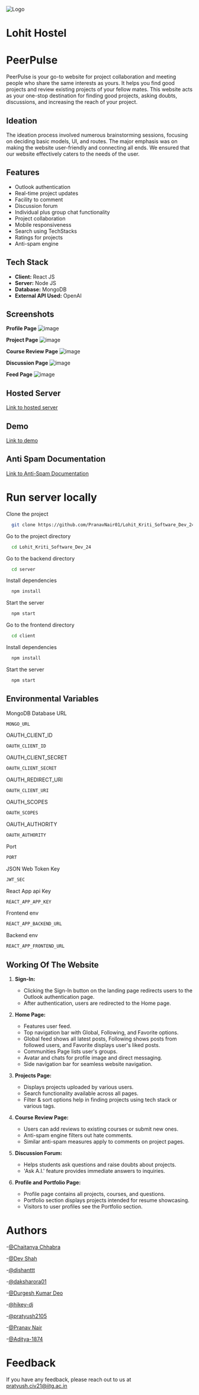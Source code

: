 ![Logo](https://i.postimg.cc/bJB8sym9/Group-14.png)
# Lohit Hostel 

 # PeerPulse

PeerPulse is your go-to website for project collaboration and meeting people who share the same interests as yours. It helps you find good projects and review existing projects of your fellow mates. This website acts as your one-stop destination for finding good projects, asking doubts, discussions, and increasing the reach of your project.

## Ideation

The ideation process involved numerous brainstorming sessions, focusing on deciding basic models, UI, and routes. The major emphasis was on making the website user-friendly and connecting all ends. We ensured that our website effectively caters to the needs of the user.

## Features

- Outlook authentication
- Real-time project updates
- Facility to comment
- Discussion forum
- Individual plus group chat functionality
- Project collaboration
- Mobile responsiveness
- Search using TechStacks
- Ratings for projects
- Anti-spam engine

## Tech Stack

- **Client:** React JS
- **Server:** Node JS
- **Database:** MongoDB
- **External API Used:** OpenAI

## Screenshots

**Profile Page**
![image](https://i.postimg.cc/PfV9sV7Y/Profile-page-final-1.png)

**Project Page**
![image](https://i.postimg.cc/zXVc7w07/Project.png)

**Course Review Page**
![image](https://i.postimg.cc/tgxbcQkr/Course.png)

**Discussion Page**
![image](https://i.postimg.cc/gJjJjBH8/Question-Feed-Final.png)

**Feed Page**
![image](https://i.postimg.cc/x1N3Jttr/Home.png)

## Hosted Server

[Link to hosted server](https://peerpulseweb.onrender.com/)

## Demo

[Link to demo](https://drive.google.com/file/d/1HPPAkJlU6Y7OihS5hAHQkJQtbP8uGaPr/view?usp=sharing)

## Anti Spam Documentation
[Link to Anti-Spam Documentation](https://colab.research.google.com/drive/1uDF2m61HGz_r7ooxiYkhZykL-mBpNMtG?usp=sharing)


# Run server locally

Clone the project

```bash
  git clone https://github.com/PranavNair01/Lohit_Kriti_Software_Dev_24
```

Go to the project directory

```bash
  cd Lohit_Kriti_Software_Dev_24
```

Go to the backend directory

```bash
  cd server
```

Install dependencies

```bash
  npm install
```

Start the server

```bash
  npm start
```

Go to the frontend directory

```bash
  cd client
```

Install dependencies

```bash
  npm install
```

Start the server

```bash
  npm start
```

## Environmental Variables
MongoDB Database URL 
```bash
MONGO_URL
```

OAUTH_CLIENT_ID
```bash
OAUTH_CLIENT_ID
```

OAUTH_CLIENT_SECRET
```bash
OAUTH_CLIENT_SECRET
```

OAUTH_REDIRECT_URI
```bash
OAUTH_CLIENT_URI
```

OAUTH_SCOPES
```bash
OAUTH_SCOPES
```

OAUTH_AUTHORITY
```bash
OAUTH_AUTHORITY
```

Port
```bash
PORT
```

JSON Web Token Key
```bash
JWT_SEC
```
React App api Key
```bash
REACT_APP_APP_KEY
```

Frontend env
```bash
REACT_APP_BACKEND_URL
```
Backend env
```bash
REACT_APP_FRONTEND_URL
```


## Working Of The Website

1. **Sign-In:**
   - Clicking the Sign-In button on the landing page redirects users to the Outlook authentication page.
   - After authentication, users are redirected to the Home page.

2. **Home Page:**
   - Features user feed.
   - Top navigation bar with Global, Following, and Favorite options.
   - Global feed shows all latest posts, Following shows posts from followed users, and Favorite displays user's liked posts.
   - Communities Page lists user's groups.
   - Avatar and chats for profile image and direct messaging.
   - Side navigation bar for seamless website navigation.

3. **Projects Page:**
   - Displays projects uploaded by various users.
   - Search functionality available across all pages.
   - Filter & sort options help in finding projects using tech stack or various tags.

4. **Course Review Page:**
   - Users can add reviews to existing courses or submit new ones.
   - Anti-spam engine filters out hate comments.
   - Similar anti-spam measures apply to comments on project pages.

5. **Discussion Forum:**
   - Helps students ask questions and raise doubts about projects.
   - 'Ask A.I.' feature provides immediate answers to inquiries.

6. **Profile and Portfolio Page:**
   - Profile page contains all projects, courses, and questions.
   - Portfolio section displays projects intended for resume showcasing.
   - Visitors to user profiles see the Portfolio section.
# Authors
-[@Chaitanya Chhabra](https://github.com/chai314)

-[@Dev Shah](https://github.com/DevvvvvShah)

-[@dishanttt](https://github.com/dishanttt)

-[@daksharora01](https://github.com/daksharora01)

-[@Durgesh Kumar Deo](https://github.com/durgeshdeo)

-[@hikey-dj](https://github.com/hikey-dj)

-[@pratyush2105](https://github.com/pratyush2105)

-[@Pranav Nair](https://github.com/PranavNair01)

-[@Aditya-1874](https://github.com/Aditya-1874)


# Feedback

If you have any feedback, please reach out to us at pratyush.civ21@iitg.ac.in
